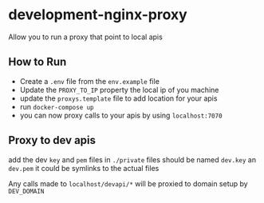 # development-nginx-proxy
Allow you to run a proxy that point to local apis 

## How to Run
* Create a `.env` file from the `env.example` file
* Update the `PROXY_TO_IP` property the local ip of you machine
* update the `proxys.template` file to add location for your apis
* run `docker-compose up`
* you can now proxy calls to your apis by using `localhost:7070`


## Proxy to dev apis 

add the dev `key` and `pem` files in `./private` files should be named `dev.key` an `dev.pem`
it could be symlinks to the actual files

Any calls made to `localhost/devapi/*` will be proxied to domain setup by `DEV_DOMAIN`
